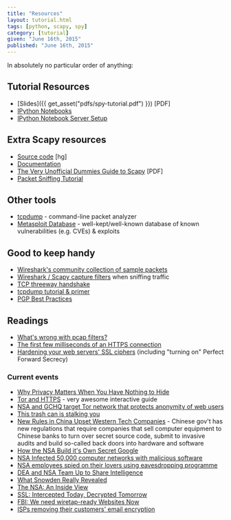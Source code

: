 ```yaml
---
title: "Resources"
layout: tutorial.html
tags: [python, scapy, spy]
category: [tutorial]
given: "June 16th, 2015"
published: "June 16th, 2015"
---
```


In absolutely no particular order of anything:

## Tutorial Resources

* [Slides]({{ get_asset("pdfs/spy-tutorial.pdf") }}) [PDF]
* [IPython Notebooks](https://github.com/econchick/ipython-scapy)
* [IPython Notebook Server Setup](https://github.com/econchick/scapy-tmpnb)

## Extra Scapy resources

* [Source code](http://bb.secdev.org/scapy/wiki/Home) [hg]
* [Documentation](http://www.secdev.org/projects/scapy/doc/index.html)
* [The Very Unofficial Dummies Guide to Scapy](https://theitgeekchronicles.files.wordpress.com/2012/05/scapyguide1.pdf) [PDF]
* [Packet Sniffing Tutorial](http://www.suryamattu.com/PACKET-SNIFFING-TUTORIAL)


## Other tools

* [tcpdump](http://www.tcpdump.org/) - command-line packet analyzer
* [Metasploit Database](http://www.rapid7.com/db/) - well-kept/well-known database of known vulnerabilities (e.g. CVEs) & exploits

## Good to keep handy

* [Wireshark's community collection of sample packets](https://wiki.wireshark.org/SampleCaptures)
* [Wireshark / Scapy capture filters](https://wiki.wireshark.org/CaptureFilters) when sniffing traffic
* [TCP threeway handshake](http://packetlife.net/blog/2010/jun/7/understanding-tcp-sequence-acknowledgment-numbers/)
* [tcpdump tutorial & primer](https://www.snellman.net/blog/archive/2015-05-18-whats-wrong-with-pcap-filters/)
* [PGP Best Practices](https://help.riseup.net/en/security/message-security/openpgp/best-practices)

## Readings

* [What's wrong with pcap filters?](https://www.snellman.net/blog/archive/2015-05-18-whats-wrong-with-pcap-filters/)
* [The first few milliseconds of an HTTPS connection](http://www.moserware.com/2009/06/first-few-milliseconds-of-https.html)
* [Hardening your web servers' SSL ciphers](https://hynek.me/articles/hardening-your-web-servers-ssl-ciphers/) (including "turning on" Perfect Forward Secrecy)

### Current events

* [Why Privacy Matters When You Have Nothing to Hide](https://chronicle.com/article/Why-Privacy-Matters-Even-if/127461/)
* [Tor and HTTPS](https://www.eff.org/pages/tor-and-https) - very awesome interactive guide
* [NSA and GCHQ target Tor network that protects anonymity of web users](http://www.theguardian.com/world/2013/oct/04/nsa-gchq-attack-tor-network-encryption)
* [This trash can is stalking you](http://arstechnica.com/security/2013/08/no-this-isnt-a-scene-from-minority-report-this-trash-can-is-stalking-you/)
* [New Rules in China Upset Western Tech Companies](http://www.nytimes.com/2015/01/29/technology/in-china-new-cybersecurity-rules-perturb-western-tech-companies.html) - Chinese gov't has new regulations that require companies that sell computer equipment to Chinese banks to turn over secret source code, submit to invasive audits and build so-called back doors into hardware and software
* [How the NSA Build it's Own Secret Google](https://firstlook.org/theintercept/2014/08/25/icreach-nsa-cia-secret-google-crisscross-proton)
* [NSA Infected 50,000 computer networks with malicious software](http://www.nrc.nl/nieuws/2013/11/23/nsa-infected-50000-computer-networks-with-malicious-software/)
* [NSA employees spied on their lovers using eavesdropping programme](http://www.telegraph.co.uk/news/worldnews/northamerica/usa/10263880/NSA-employees-spied-on-their-lovers-using-eavesdropping-programme.html)
* [DEA and NSA Team Up to Share Intelligence](https://www.eff.org/deeplinks/2013/08/dea-and-nsa-team-intelligence-laundering)
* [What Snowden Really Revealed](http://www.aljazeera.com/indepth/opinion/2013/12/what-snowden-really-revealed-20131228113515573236.html)
* [The NSA: An Inside View](http://lorensr.me/nsa-an-inside-view.html)
* [SSL: Intercepted Today, Decrypted Tomorrow](http://news.netcraft.com/archives/2013/06/25/ssl-intercepted-today-decrypted-tomorrow.html)
* [FBI: We need wiretap-ready Websites Now](http://news.netcraft.com/archives/2013/06/25/ssl-intercepted-today-decrypted-tomorrow.html)
* [ISPs removing their customers' email encryption](https://www.eff.org/deeplinks/2014/11/starttls-downgrade-attacks)
